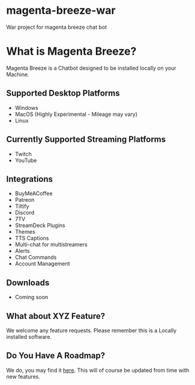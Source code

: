 # magenta-breeze-war
War project for magenta breeze chat bot

# What is Magenta Breeze?
Magenta Breeze is a Chatbot designed to be installed locally on your Machine.

## Supported Desktop Platforms
- Windows
- MacOS (Highly Experimental - Mileage may vary)
- Linux

## Currently Supported Streaming Platforms
- Twitch
- YouTube

## Integrations
- BuyMeACoffee
- Patreon
- Tiltify
- Discord
- 7TV
- StreamDeck Plugins
- Themes
- TTS Captions
- Multi-chat for multistreamers
- Alerts
- Chat Commands
- Account Management

## Downloads
- Coming soon

## What about XYZ Feature? 
We welcome any feature requests. Please remember this is a Locally installed software.

## Do You Have A Roadmap?
We do, you may find it [here](https://github.com/users/MemoryLeakDeath/projects/3/views/1). This will of course be updated from time with new features.